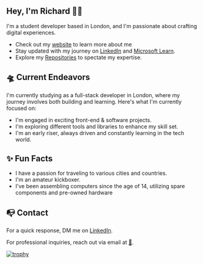## Hey, I'm Richard 👋🏾
I'm a student developer based in London, and I'm passionate about crafting digital experiences.

 - Check out my [website]() to learn more about me
 -  Stay updated with my journey on  [LinkedIn](www.linkedin.com/in/oxheii)  and  [Microsoft Learn](https://learn.microsoft.com/en-us/users/richardokon-2904/).
 -   Explore my  [Repositories](https://github.com/Oxhei?tab=repositories)  to spectate my expertise.
 ## 🛸 Current Endeavors
 I'm currently studying as a full-stack developer in London, where my journey involves both building and learning. Here's what I'm currently focused on:
 -   I'm engaged in exciting front-end & software projects.
 -   I'm exploring different tools and libraries to enhance my skill set.
 -   I'm an early riser, always driven and constantly learning in the tech world.
## ✨ Fun Facts
 -  I have a passion for traveling to various cities and countries.
 -  I'm an amateur kickboxer. 
 - I've been assembling computers since the age of 14, utilizing spare components and pre-owned hardware 
 ## 📭 Contact

For a quick response, DM me on  [LinkedIn]([www.linkedin.com/in/Oxheii/](https://www.linkedin.com/in/oxheii/)).

For professional inquiries, reach out via email at  [📧](mailto:richardochei@outlook.com).

[![trophy](https://github-profile-trophy.vercel.app/?username=Oxhei&theme=matrix)](https://github.com/Oxhei)


